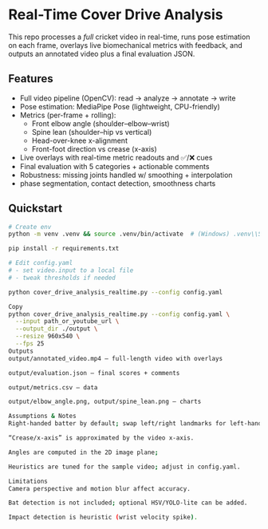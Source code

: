 # Real-Time Cover Drive Analysis

This repo processes a *full* cricket video in real-time, runs pose estimation on each frame, overlays live biomechanical metrics with feedback, and outputs an annotated video plus a final evaluation JSON.

## Features
- Full video pipeline (OpenCV): read → analyze → annotate → write
- Pose estimation: MediaPipe Pose (lightweight, CPU-friendly)
- Metrics (per-frame + rolling):
  - Front elbow angle (shoulder–elbow–wrist)
  - Spine lean (shoulder–hip vs vertical)
  - Head-over-knee x-alignment
  - Front-foot direction vs crease (x-axis)
- Live overlays with real-time metric readouts and ✅/❌ cues
- Final evaluation with 5 categories + actionable comments
- Robustness: missing joints handled w/ smoothing + interpolation
- phase segmentation, contact detection, smoothness charts

## Quickstart
```bash
# Create env
python -m venv .venv && source .venv/bin/activate  # (Windows) .venv\\Scripts\\activate

pip install -r requirements.txt

# Edit config.yaml
# - set video.input to a local file 
# - tweak thresholds if needed

python cover_drive_analysis_realtime.py --config config.yaml

Copy
python cover_drive_analysis_realtime.py --config config.yaml \
  --input path_or_youtube_url \
  --output_dir ./output \
  --resize 960x540 \
  --fps 25
Outputs
output/annotated_video.mp4 – full-length video with overlays

output/evaluation.json – final scores + comments

output/metrics.csv – data

output/elbow_angle.png, output/spine_lean.png – charts

Assumptions & Notes
Right-handed batter by default; swap left/right landmarks for left-handed.

“Crease/x-axis” is approximated by the video x-axis.

Angles are computed in the 2D image plane; 

Heuristics are tuned for the sample video; adjust in config.yaml.

Limitations
Camera perspective and motion blur affect accuracy.

Bat detection is not included; optional HSV/YOLO-lite can be added.

Impact detection is heuristic (wrist velocity spike).
